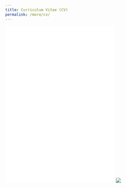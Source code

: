 ```yaml
---
title: Curriculum Vitae (CV)
permalink: /more/cv/
---
```


<style>
.intro{
font-family:times;
font-size:21px;
}
</style>

<embed src="/Jerland/assets/JS008-202403.pdf#page=2" width="350" height="500" type="application/pdf">

<img src="/Jerland/assets/img/JS008-202403P.png">